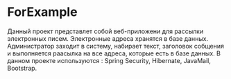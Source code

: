 # ForExample
Данный проект представлет собой веб-приложени для рассылки электронных писем. Электронные адреса хранятся в базе данных.
Администратор заходит в систему, набирает текст, заголовок собщения и выполняется раасылка на все адреса, которые есть в 
базе данных.
В данном проекте используются : Spring Security, Hibernate, JavaMail, Bootstrap.
